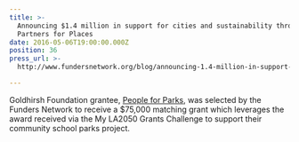 ```yaml
---
title: >-
  Announcing $1.4 million in support for cities and sustainability through
  Partners for Places
date: 2016-05-06T19:00:00.000Z
position: 36
press_url: >-
  http://www.fundersnetwork.org/blog/announcing-1.4-million-in-support-for-cities-and-sustainability-throug

---
```




Goldhirsh Foundation grantee, <a href="peopleforparks.org">People for Parks</a>, was selected by the Funders Network to receive a $75,000 matching grant which leverages the award received via the My LA2050 Grants Challenge to support their community school parks project.

